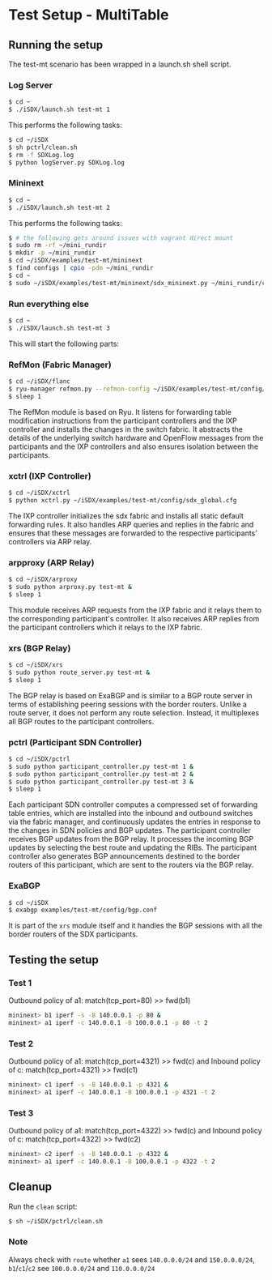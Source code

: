 # Test Setup - MultiTable

## Running the setup
The test-mt scenario has been wrapped in a launch.sh shell script.

### Log Server
```bash
$ cd ~
$ ./iSDX/launch.sh test-mt 1
```

This performs the following tasks:

```bash
$ cd ~/iSDX
$ sh pctrl/clean.sh
$ rm -f SDXLog.log
$ python logServer.py SDXLog.log
```

### Mininext
```bash
$ cd ~
$ ./iSDX/launch.sh test-mt 2
```

This performs the following tasks:

```bash
$ # the following gets around issues with vagrant direct mount
$ sudo rm -rf ~/mini_rundir
$ mkdir -p ~/mini_rundir
$ cd ~/iSDX/examples/test-mt/mininext
$ find configs | cpio -pdm ~/mini_rundir
$ cd ~
$ sudo ~/iSDX/examples/test-mt/mininext/sdx_mininext.py ~/mini_rundir/configs
```

### Run everything else
```bash
$ cd ~
$ ./iSDX/launch.sh test-mt 3
```

This will start the following parts:

### RefMon (Fabric Manager)
```bash
$ cd ~/iSDX/flanc
$ ryu-manager refmon.py --refmon-config ~/iSDX/examples/test-mt/config/sdx_global.cfg &
$ sleep 1
```

The RefMon module is based on Ryu. It listens for forwarding table modification instructions from the participant controllers and the IXP controller and installs the changes in the switch fabric. It abstracts the details of the underlying switch hardware and OpenFlow messages from the participants and the IXP controllers and also ensures isolation between the participants.

### xctrl (IXP Controller)
```bash
$ cd ~/iSDX/xctrl
$ python xctrl.py ~/iSDX/examples/test-mt/config/sdx_global.cfg
```

The IXP controller initializes the sdx fabric and installs all static default forwarding rules. It also handles ARP queries and replies in the fabric and ensures that these messages are forwarded to the respective participants’ controllers via ARP relay.

### arpproxy (ARP Relay)
```bash
$ cd ~/iSDX/arproxy
$ sudo python arproxy.py test-mt &
$ sleep 1
```

This module receives ARP requests from the IXP fabric and it relays them to the corresponding participant's controller. It also receives ARP replies from the participant controllers which it relays to the IXP fabric. 

### xrs (BGP Relay)
```bash
$ cd ~/iSDX/xrs
$ sudo python route_server.py test-mt &
$ sleep 1
```

The BGP relay is based on ExaBGP and is similar to a BGP route server in terms of establishing peering sessions with the border routers. Unlike a route server, it does not perform any route selection. Instead, it multiplexes all BGP routes to the participant controllers.

### pctrl (Participant SDN Controller)
```bash
$ cd ~/iSDX/pctrl
$ sudo python participant_controller.py test-mt 1 &
$ sudo python participant_controller.py test-mt 2 &
$ sudo python participant_controller.py test-mt 3 &
$ sleep 1
```

Each participant SDN controller computes a compressed set of forwarding table entries, which are installed into the inbound and outbound switches via the fabric manager, and continuously updates the entries in response to the changes in SDN policies and BGP updates. The participant controller receives BGP updates from the BGP relay. It processes the incoming BGP updates by selecting the best route and updating the RIBs. The participant controller also generates BGP announcements destined to the border routers of this participant, which are sent to the routers via the BGP relay.

### ExaBGP
```bash
$ cd ~/iSDX
$ exabgp examples/test-mt/config/bgp.conf
```

It is part of the `xrs` module itself and it handles the BGP sessions with all the border routers of the SDX participants.

## Testing the setup

### Test 1

Outbound policy of a1: match(tcp_port=80) >> fwd(b1)

```bash
mininext> b1 iperf -s -B 140.0.0.1 -p 80 &  
mininext> a1 iperf -c 140.0.0.1 -B 100.0.0.1 -p 80 -t 2
```

### Test 2

Outbound policy of a1: match(tcp_port=4321) >> fwd(c)
and Inbound policy of c: match(tcp_port=4321) >> fwd(c1)

```bash
mininext> c1 iperf -s -B 140.0.0.1 -p 4321 &
mininext> a1 iperf -c 140.0.0.1 -B 100.0.0.1 -p 4321 -t 2  
```

### Test 3 

Outbound policy of a1: match(tcp_port=4322) >> fwd(c)
and Inbound policy of c: match(tcp_port=4322) >> fwd(c2)

```bash
mininext> c2 iperf -s -B 140.0.0.1 -p 4322 &  
mininext> a1 iperf -c 140.0.0.1 -B 100.0.0.1 -p 4322 -t 2  
```

## Cleanup
Run the `clean` script:
```bash
$ sh ~/iSDX/pctrl/clean.sh
```

### Note
Always check with ```route``` whether ```a1``` sees ```140.0.0.0/24``` and ```150.0.0.0/24```, ```b1```/```c1```/```c2``` see ```100.0.0.0/24``` and ```110.0.0.0/24```
